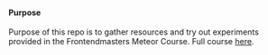 #### Purpose

Purpose of this repo is to gather resources and try out experiments provided in the Frontendmasters Meteor Course. Full course [here](https://frontendmasters.com/courses/meteor).
